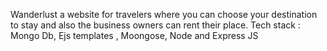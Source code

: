 Wanderlust a website for travelers where you can choose your destination to stay and also the business owners can rent their place.
Tech stack : Mongo Db, Ejs templates , Moongose, Node and Express JS 
